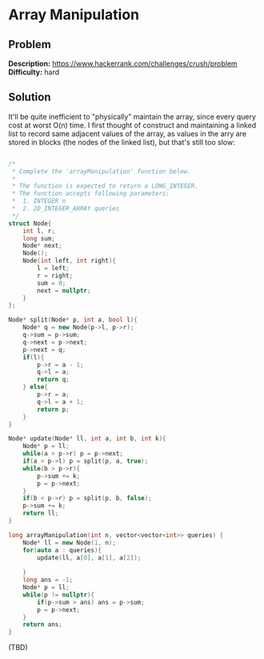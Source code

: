 # Array Manipulation

## Problem

**Description:** https://www.hackerrank.com/challenges/crush/problem <br>
**Difficulty:** hard

## Solution

It'll be quite inefficient to "physically" maintain the array, since every query cost at worst O(n) time. I first thought of construct and maintaining a linked list to record same adjacent values of the array, as values in the arry are stored in blocks (the nodes of the linked list), but that's still too slow:

``` cpp

/*
 * Complete the 'arrayManipulation' function below.
 *
 * The function is expected to return a LONG_INTEGER.
 * The function accepts following parameters:
 *  1. INTEGER n
 *  2. 2D_INTEGER_ARRAY queries
 */
struct Node{
    int l, r;
    long sum;
    Node* next;
    Node();
    Node(int left, int right){
        l = left;
        r = right;
        sum = 0;
        next = nullptr;
    }
};

Node* split(Node* p, int a, bool l){
    Node* q = new Node(p->l, p->r);
    q->sum = p->sum;
    q->next = p->next;
    p->next = q;
    if(l){
        p->r = a - 1;
        q->l = a;
        return q;
    } else{
        p->r = a;
        q->l = a + 1;
        return p;
    }
}

Node* update(Node* ll, int a, int b, int k){
    Node* p = ll;
    while(a > p->r) p = p->next;
    if(a > p->l) p = split(p, a, true);
    while(b > p->r){
        p->sum += k;
        p = p->next;
    }
    if(b < p->r) p = split(p, b, false);
    p->sum += k;
    return ll;
}

long arrayManipulation(int n, vector<vector<int>> queries) {
    Node* ll = new Node(1, n);
    for(auto a : queries){
        update(ll, a[0], a[1], a[2]);
        
    }
    long ans = -1;
    Node* p = ll;
    while(p != nullptr){
        if(p->sum > ans) ans = p->sum;
        p = p->next;
    }
    return ans;
}

```

(TBD)
